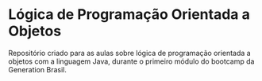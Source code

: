 # Lógica de Programação Orientada a Objetos

Repositório criado para as aulas sobre lógica de programação orientada a objetos com a linguagem Java, durante o primeiro módulo do bootcamp da Generation Brasil.
